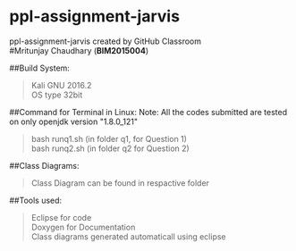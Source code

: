 # ppl-assignment-jarvis 
ppl-assignment-jarvis created by GitHub Classroom <br />
#Mritunjay Chaudhary (**BIM2015004**)

##Build System:
>Kali GNU 2016.2 <br />
>OS type 32bit

##Command for Terminal in Linux:
Note: All the codes submitted are tested on  only openjdk version "1.8.0_121"
>bash runq1.sh        (in folder q1, for Question 1)<br />
>bash runq2.sh        (in folder q2 for Question 2)<br />

##Class Diagrams:
>Class Diagram can be found in respactive folder

##Tools used:
>Eclipse for code <br />
>Doxygen for Documentation <br />
>Class diagrams generated automaticall using eclipse


